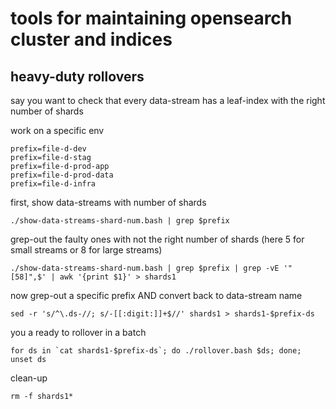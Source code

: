 # tools for maintaining opensearch cluster and indices

## heavy-duty rollovers

say you want to check that every data-stream has a leaf-index with the right number of shards

work on a specific env

    prefix=file-d-dev
    prefix=file-d-stag
    prefix=file-d-prod-app
    prefix=file-d-prod-data
    prefix=file-d-infra

first, show data-streams with number of shards

    ./show-data-streams-shard-num.bash | grep $prefix

grep-out the faulty ones with not the right number of shards (here 5 for small streams or 8 for large streams)

    ./show-data-streams-shard-num.bash | grep $prefix | grep -vE '"[58]",$' | awk '{print $1}' > shards1

now grep-out a specific prefix AND convert back to data-stream name

    sed -r 's/^\.ds-//; s/-[[:digit:]]+$//' shards1 > shards1-$prefix-ds

you a ready to rollover in a batch

    for ds in `cat shards1-$prefix-ds`; do ./rollover.bash $ds; done; unset ds

clean-up

    rm -f shards1*

